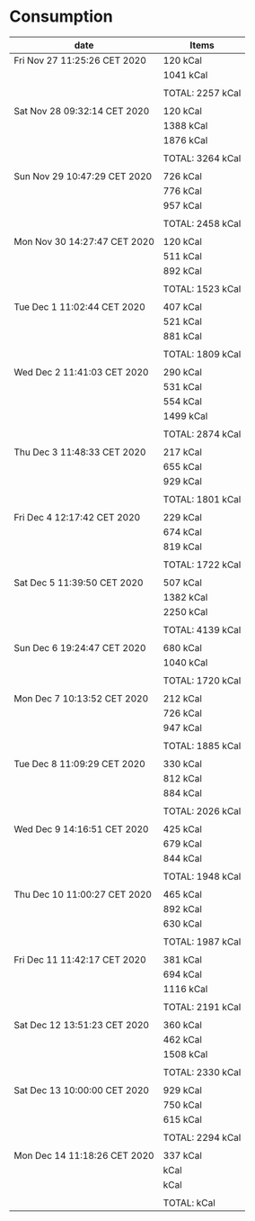 #  **Consumption**
|            date                | Items                                               | 
|--------------------------------|-----------------------------------------------------|
|  Fri Nov 27 11:25:26 CET 2020  |  120 kCal                                           |
|                                |  1041 kCal                                          |
|                                |                                                     |
|                                |  TOTAL: 2257 kCal                                   |
|                                |                                                     |
|  Sat Nov 28 09:32:14 CET 2020  |  120 kCal                                           |
|                                |  1388 kCal                                          |
|                                |  1876 kCal                                          |
|                                |                                                     |
|                                |  TOTAL: 3264 kCal                                   |
|                                |                                                     |
|  Sun Nov 29 10:47:29 CET 2020  |  726 kCal                                           |
|                                |  776 kCal                                           |
|                                |  957 kCal                                           |
|                                |                                                     |
|                                |  TOTAL: 2458 kCal                                   |
|                                |                                                     |
|  Mon Nov 30 14:27:47 CET 2020  |  120 kCal                                           |
|                                |  511 kCal                                           |
|                                |  892 kCal                                           |
|                                |                                                     |
|                                |  TOTAL: 1523 kCal                                   |
|                                |                                                     |
|  Tue Dec  1 11:02:44 CET 2020  |  407 kCal                                           |
|                                |  521 kCal                                           |
|                                |  881 kCal                                           |
|                                |                                                     |
|                                |  TOTAL: 1809 kCal                                   |
|                                |                                                     |
|  Wed Dec  2 11:41:03 CET 2020  |  290 kCal                                           |
|                                |  531 kCal                                           |
|                                |  554 kCal                                           |
|                                |  1499 kCal                                          |
|                                |                                                     |
|                                |  TOTAL: 2874 kCal                                   |
|                                |                                                     |
|  Thu Dec  3 11:48:33 CET 2020  |  217 kCal                                           |
|                                |  655 kCal                                           |
|                                |  929 kCal                                           |
|                                |                                                     |
|                                |  TOTAL: 1801 kCal                                   |
|                                |                                                     |
|  Fri Dec  4 12:17:42 CET 2020  |  229 kCal                                           |
|                                |  674 kCal                                           |
|                                |  819 kCal                                           |
|                                |                                                     |
|                                |  TOTAL: 1722 kCal                                   |
|                                |                                                     |
|  Sat Dec  5 11:39:50 CET 2020  |  507 kCal                                           |
|                                |  1382 kCal                                          |
|                                |  2250 kCal                                          |
|                                |                                                     |
|                                |  TOTAL: 4139 kCal                                   |
|                                |                                                     |
|  Sun Dec  6 19:24:47 CET 2020  |  680 kCal                                           |
|                                |  1040 kCal                                          |
|                                |                                                     |
|                                |  TOTAL: 1720 kCal                                   |
|                                |                                                     |
|  Mon Dec  7 10:13:52 CET 2020  |  212 kCal                                           |
|                                |  726 kCal                                           |
|                                |  947 kCal                                           |
|                                |                                                     |
|                                |  TOTAL: 1885 kCal                                   |
|                                |                                                     |
|  Tue Dec  8 11:09:29 CET 2020  |  330 kCal                                           |
|                                |  812 kCal                                           |
|                                |  884 kCal                                           |
|                                |                                                     |
|                                |  TOTAL: 2026 kCal                                   |
|                                |                                                     |
|  Wed Dec  9 14:16:51 CET 2020  | 425 kCal                                            |
|                                | 679 kCal                                            |
|                                | 844 kCal                                            |
|                                |                                                     |
|                                |  TOTAL: 1948 kCal                                   |
|                                |                                                     |
|  Thu Dec 10 11:00:27 CET 2020  | 465 kCal                                            |
|                                | 892 kCal                                            |
|                                | 630 kCal                                            |
|                                |                                                     |
|                                |  TOTAL: 1987 kCal                                   |
|                                |                                                     |
| Fri Dec 11 11:42:17 CET 2020   | 381 kCal                                            |
|                                | 694 kCal                                            |
|                                | 1116 kCal                                           |
|                                |                                                     |
|                                |  TOTAL: 2191 kCal                                   |
|                                |                                                     |
| Sat Dec 12 13:51:23 CET 2020   | 360 kCal                                            |
|                                | 462 kCal                                            |
|                                | 1508 kCal                                           |
|                                |                                                     |
|                                |  TOTAL: 2330 kCal                                   |
|                                |                                                     |
| Sat Dec 13 10:00:00 CET 2020   | 929 kCal                                            |
|                                | 750 kCal                                            |
|                                | 615 kCal                                            |
|                                |                                                     |
|                                |  TOTAL: 2294 kCal                                   |
|                                |                                                     |
| Mon Dec 14 11:18:26 CET 2020   | 337 kCal                                            |
|                                |  kCal                                            |
|                                |  kCal                                            |
|                                |                                                     |
|                                |  TOTAL:  kCal                                   |
